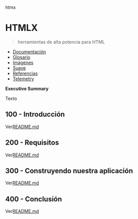 htmx

# HTMLX

> herramientas de alta potencia para HTML

-   [Documentación](./DOCUMENTATION.md)
-   [Glosario](./GLOSSARY.md)
-   [Imágenes](./IMAGES.md)
-   [Suave](./PODMAN.md)
-   [Referencias](./REFERENCES.md)
-   [Telemetry](./TELEMETRY.md)

**Executive Summary**

Texto

## 100 - Introducción

Ver[README.md](./100/README.md)

## 200 - Requisitos

Ver[README.md](./200/README.md)

## 300 - Construyendo nuestra aplicación

Ver[README.md](./300/README.md)

## 400 - Conclusión

Ver[README.md](./400/README.md)
